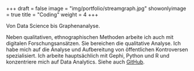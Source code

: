 +++
draft = false
image = "img/portfolio/streamgraph.jpg"
showonlyimage = true
title = "Coding"
weight = 4
+++

Von Data Science bis Graphenanalyse.
<!--more-->
Neben qualitativen, ethnographischen Methoden arbeite ich auch mit digitalen Forschungsansätzen. Sie bereichen die qualitative Analyse.
Ich habe mich auf die Analyse und Aufbereitung von öffentlichen Kontroversen spezialisiert. Ich arbeite hauptsächlich mit Gephi, Python und R und konzentriere mich auf Data Analytics. Siehe auch [GitHub](https://github.com/LaserStefan).

